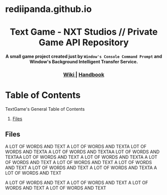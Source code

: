 # rediipanda.github.io
<h1 align="center">Text Game - NXT Studios // Private Game API Repository</h1>
<div align="center">
  <strong>A small game project created just by <code>Window's Console Command Prompt</code> and Window's Background Intelligent Transfer Service.</strong>
</div>
<div align="center">
  <h3>
    <a href="https://github.com/RediPanda/rediipanda.github.io/tree/master/github-assets/Wiki">
      Wiki
    </a>
    <span> | </span>
    <a href="https://github.com/RediPanda/rediipanda.github.io/tree/master/github-assets/Handbook">
      Handbook
    </a>
  </h3>
</div>

# Table of Contents

TextGame's General Table of Contents


1. [Files](##files)


## Files
A LOT OF WORDS AND TEXT
A LOT OF WORDS AND TEXTA LOT OF WORDS AND TEXTA
A LOT OF WORDS AND TEXTAA LOT OF WORDS AND TEXTAA LOT OF WORDS AND TEXT
A LOT OF WORDS AND TEXTA
A LOT OF WORDS AND TEXT
A LOT OF WORDS AND TEXT
A LOT OF WORDS AND TEXT
A LOT OF WORDS AND TEXT
A LOT OF WORDS AND TEXTA
A LOT OF WORDS AND TEXT

A LOT OF WORDS AND TEXT
A LOT OF WORDS AND TEXT
A LOT OF WORDS AND TEXT
A LOT OF WORDS AND TEXT